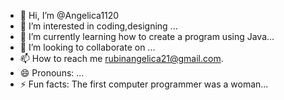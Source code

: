 - 👋 Hi, I’m @Angelica1120
- 👀 I’m interested in coding,designing ...
- 🌱 I’m currently learning how to create a program using Java...
- 💞️ I’m looking to collaborate on ...
- 📫 How to reach me rubinangelica21@gmail.com.
- 😄 Pronouns: ...
- ⚡ Fun facts: The first computer programmer was a woman...

<!---
Angelica1120/Angelica1120 is a ✨ special ✨ repository because its `README.md` (this file) appears on your GitHub profile.
You can click the Preview link to take a look at your changes.
--->
